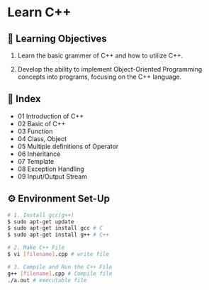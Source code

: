 # Learn C++
## 🎯 Learning Objectives
1. Learn the basic grammer of C++ and how to utilize C++.

2. Develop the ability to implement Object-Oriented Programming concepts into programs, focusing on the C++ language. 

## 📝 Index
- 01 Introduction of C++
- 02 Basic of C++
- 03 Function
- 04 Class, Object
- 05 Multiple definitions of Operator
- 06 Inheritance
- 07 Template
- 08 Exception Handling
- 09 Input/Output Stream

## ⚙️ Environment Set-Up
```bash
# 1. Install gcc(g++)
$ sudo apt-get update 
$ sudo apt-get install gcc # C 
$ sudo apt-get install g++ # C++ 

# 2. Make C++ File
$ vi [filename].cpp # write file

# 3. Compile and Run the C++ File
g++ [filename].cpp # Compile file
./a.out # executable file
```
